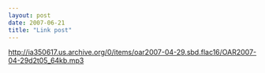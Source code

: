 ```yaml
---
layout: post
date: 2007-06-21
title: "Link post"
---
```

<http://ia350617.us.archive.org/0/items/oar2007-04-29.sbd.flac16/OAR2007-04-29d2t05_64kb.mp3>

